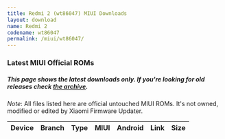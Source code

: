 ```yaml
---
title: Redmi 2 (wt86047) MIUI Downloads
layout: download
name: Redmi 2
codename: wt86047
permalink: /miui/wt86047/
---
```

### Latest MIUI Official ROMs
##### This page shows the latest downloads only. If you're looking for old releases check [the archive](/archive/miui/wt86047/).
*Note*: All files listed here are official untouched MIUI ROMs. It's not owned, modified or edited by Xiaomi Firmware Updater.

<div class="table-responsive-md" id="table-wrapper">
<table id="miui" class="display dt-responsive compact table table-striped table-hover table-sm">
    <thead class="thead-dark">
        <tr>
            <th>Device</th>
            <th>Branch</th>
            <th>Type</th>
            <th>MIUI</th>
            <th>Android</th>
            <th>Link</th>
            <th>Size</th>
        </tr>
    </thead>
    <script>loadMiuiDownloads('wt86047')</script>
</table>
</div>

